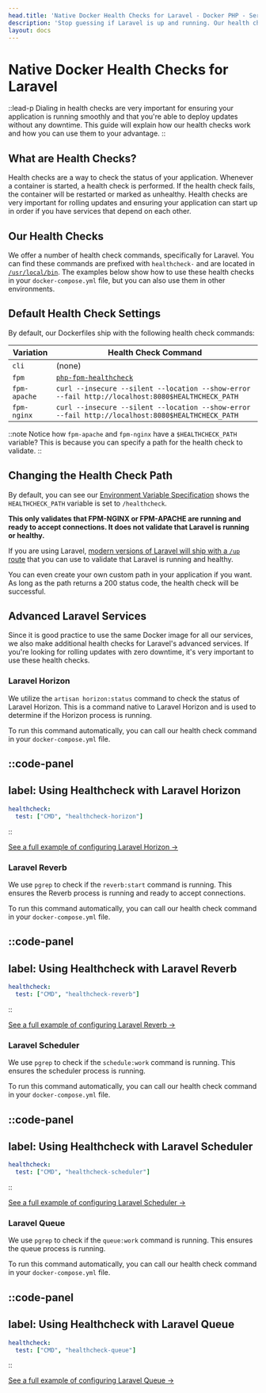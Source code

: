 ```yaml
---
head.title: 'Native Docker Health Checks for Laravel - Docker PHP - Server Side Up'
description: 'Stop guessing if Laravel is up and running. Our health checks have you covered to ensure Laravel is running properly. It supports HTTP checks, Laravel Horizon, Reverb, Scheduler, and Queue.'
layout: docs
---
```


# Native Docker Health Checks for Laravel
::lead-p
Dialing in health checks are very important for ensuring your application is running smoothly and that you're able to deploy updates without any downtime. This guide will explain how our health checks work and how you can use them to your advantage.
::

## What are Health Checks?

Health checks are a way to check the status of your application. Whenever a container is started, a health check is performed. If the health check fails, the container will be restarted or marked as unhealthy. Health checks are very important for rolling updates and ensuring your application can start up in order if you have services that depend on each other.

## Our Health Checks
We offer a number of health check commands, specifically for Laravel. You can find these commands are prefixed with `healthcheck-` and are located in [`/usr/local/bin`](https://github.com/serversideup/docker-php/tree/main/src/common/usr/local/bin). The examples below show how to use these health checks in your `docker-compose.yml` file, but you can also use them in other environments.

## Default Health Check Settings
By default, our Dockerfiles ship with the following health check commands:

| Variation | Health Check Command |
| --------- | -------------------- |
| `cli`     | (none)               |
| `fpm`     | [`php-fpm-healthcheck`](https://github.com/renatomefi/php-fpm-healthcheck) |
| `fpm-apache`     | `curl --insecure --silent --location --show-error --fail http://localhost:8080$HEALTHCHECK_PATH` |
| `fpm-nginx` | `curl --insecure --silent --location --show-error --fail http://localhost:8080$HEALTHCHECK_PATH` |

::note
Notice how `fpm-apache` and `fpm-nginx` have a `$HEALTHCHECK_PATH` variable? This is because you can specify a path for the health check to validate.
::

## Changing the Health Check Path
By default, you can see our [Environment Variable Specification](/docs/reference/environment-variable-specification) shows the `HEALTHCHECK_PATH` variable is set to `/healthcheck`.

**This only validates that FPM-NGINX or FPM-APACHE are running and ready to accept connections. It does not validate that Laravel is running or healthy.**

If you are using Laravel, [modern versions of Laravel will ship with a `/up` route](https://laravel.com/docs/11.x/deployment#the-health-route) that you can use to validate that Laravel is running and healthy.

You can even create your own custom path in your application if you want. As long as the path returns a 200 status code, the health check will be successful.

## Advanced Laravel Services
Since it is good practice to use the same Docker image for all our services, we also make additional health checks for Laravel's advanced services. If you're looking for rolling updates with zero downtime, it's very important to use these health checks.

### Laravel Horizon
We utilize the `artisan horizon:status` command to check the status of Laravel Horizon. This is a command native to Laravel Horizon and is used to determine if the Horizon process is running.

To run this command automatically, you can call our health check command in your `docker-compose.yml` file.

::code-panel
---
label: Using Healthcheck with Laravel Horizon
---
```yaml
healthcheck:
  test: ["CMD", "healthcheck-horizon"]
```
::

[See a full example of configuring Laravel Horizon →](/docs/laravel/laravel-horizon)

### Laravel Reverb
We use `pgrep` to check if the `reverb:start` command is running. This ensures the Reverb process is running and ready to accept connections.

To run this command automatically, you can call our health check command in your `docker-compose.yml` file.

::code-panel
---
label: Using Healthcheck with Laravel Reverb
---
```yaml
healthcheck:
  test: ["CMD", "healthcheck-reverb"]
```
::

[See a full example of configuring Laravel Reverb →](/docs/laravel/laravel-reverb)

### Laravel Scheduler
We use `pgrep` to check if the `schedule:work` command is running. This ensures the scheduler process is running.

To run this command automatically, you can call our health check command in your `docker-compose.yml` file.

::code-panel
---
label: Using Healthcheck with Laravel Scheduler
---
```yaml
healthcheck:
  test: ["CMD", "healthcheck-scheduler"]
```
::

[See a full example of configuring Laravel Scheduler →](/docs/laravel/laravel-task-scheduler)

### Laravel Queue
We use `pgrep` to check if the `queue:work` command is running. This ensures the queue process is running.

To run this command automatically, you can call our health check command in your `docker-compose.yml` file.

::code-panel
---
label: Using Healthcheck with Laravel Queue
---
```yaml
healthcheck:
  test: ["CMD", "healthcheck-queue"]
```
::

[See a full example of configuring Laravel Queue →](/docs/laravel/laravel-queue)







